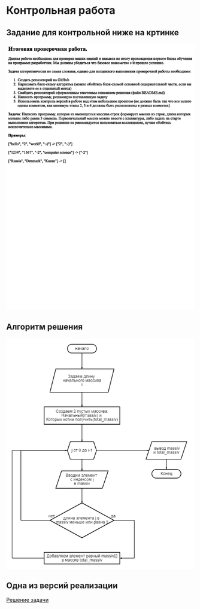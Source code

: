 # Контрольная работа #

## Задание для контрольной ниже на кртинке ##

![Задание контрольной](https://github.com/DmitriyDmi/ControlWork/blob/main/%D0%9A%D0%BE%D0%BD%D1%82%D1%80%D0%BE%D0%BB%D1%8C%D0%BD%D0%B0%D1%8F%20%D1%80%D0%B0%D0%B1%D0%BE%D1%82%D0%B0.png)

## Алгоритм решения ##

![Алгоритм решения](https://github.com/DmitriyDmi/ControlWork/blob/main/diagram.png)

## Одна из версий реализации ##

[Решение задачи](https://github.com/DmitriyDmi/ControlWork/blob/main/LabWork.ipynb)